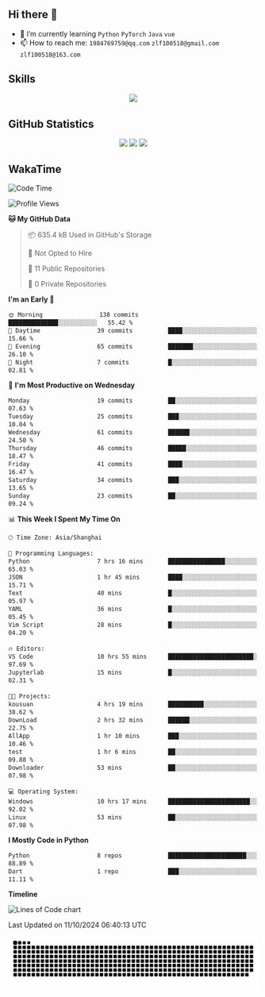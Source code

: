 ## Hi there 👋

- 🌱 I’m currently learning `Python` `PyTorch` `Java` `vue`
- 📫 How to reach me: `1984769759@qq.com` `zlf100518@gmail.com` `zlf100518@163.com`

## Skills
<div align="center"> <img src="https://skillicons.dev/icons?i=python,linux,git,github,html,css,js" /> </div>

## GitHub Statistics

<div align="center">
  <img src="https://github-readme-stats.vercel.app/api?username=mrcchenfeng&show_icons=true&theme=tokyonight" />
  <img src="https://github-readme-stats.vercel.app/api/top-langs/?username=mrcchenfeng&show_icons=true&theme=tokyonight" />
  <img src="https://github-readme-activity-graph.vercel.app/graph?username=mrcchenfeng&theme=xcode" />
</div>

## WakaTime

<!--START_SECTION:waka-->
![Code Time](http://img.shields.io/badge/Code%20Time-153%20hrs%209%20mins-blue)

![Profile Views](http://img.shields.io/badge/Profile%20Views-0-blue)

**🐱 My GitHub Data** 

> 📦 635.4 kB Used in GitHub's Storage 
 > 
> 🚫 Not Opted to Hire
 > 
> 📜 11 Public Repositories 
 > 
> 🔑 0 Private Repositories 
 > 
**I'm an Early 🐤** 

```text
🌞 Morning                138 commits         ██████████████░░░░░░░░░░░   55.42 % 
🌆 Daytime                39 commits          ████░░░░░░░░░░░░░░░░░░░░░   15.66 % 
🌃 Evening                65 commits          ███████░░░░░░░░░░░░░░░░░░   26.10 % 
🌙 Night                  7 commits           █░░░░░░░░░░░░░░░░░░░░░░░░   02.81 % 
```
📅 **I'm Most Productive on Wednesday** 

```text
Monday                   19 commits          ██░░░░░░░░░░░░░░░░░░░░░░░   07.63 % 
Tuesday                  25 commits          ███░░░░░░░░░░░░░░░░░░░░░░   10.04 % 
Wednesday                61 commits          ██████░░░░░░░░░░░░░░░░░░░   24.50 % 
Thursday                 46 commits          █████░░░░░░░░░░░░░░░░░░░░   18.47 % 
Friday                   41 commits          ████░░░░░░░░░░░░░░░░░░░░░   16.47 % 
Saturday                 34 commits          ███░░░░░░░░░░░░░░░░░░░░░░   13.65 % 
Sunday                   23 commits          ██░░░░░░░░░░░░░░░░░░░░░░░   09.24 % 
```


📊 **This Week I Spent My Time On** 

```text
🕑︎ Time Zone: Asia/Shanghai

💬 Programming Languages: 
Python                   7 hrs 16 mins       ████████████████░░░░░░░░░   65.03 % 
JSON                     1 hr 45 mins        ████░░░░░░░░░░░░░░░░░░░░░   15.71 % 
Text                     40 mins             █░░░░░░░░░░░░░░░░░░░░░░░░   05.97 % 
YAML                     36 mins             █░░░░░░░░░░░░░░░░░░░░░░░░   05.45 % 
Vim Script               28 mins             █░░░░░░░░░░░░░░░░░░░░░░░░   04.20 % 

🔥 Editors: 
VS Code                  10 hrs 55 mins      ████████████████████████░   97.69 % 
Jupyterlab               15 mins             █░░░░░░░░░░░░░░░░░░░░░░░░   02.31 % 

🐱‍💻 Projects: 
kousuan                  4 hrs 19 mins       ██████████░░░░░░░░░░░░░░░   38.62 % 
DownLoad                 2 hrs 32 mins       ██████░░░░░░░░░░░░░░░░░░░   22.75 % 
AllApp                   1 hr 10 mins        ███░░░░░░░░░░░░░░░░░░░░░░   10.46 % 
test                     1 hr 6 mins         ██░░░░░░░░░░░░░░░░░░░░░░░   09.88 % 
Downloader               53 mins             ██░░░░░░░░░░░░░░░░░░░░░░░   07.98 % 

💻 Operating System: 
Windows                  10 hrs 17 mins      ███████████████████████░░   92.02 % 
Linux                    53 mins             ██░░░░░░░░░░░░░░░░░░░░░░░   07.98 % 
```

**I Mostly Code in Python** 

```text
Python                   8 repos             ██████████████████████░░░   88.89 % 
Dart                     1 repo              ███░░░░░░░░░░░░░░░░░░░░░░   11.11 % 
```



**Timeline**

![Lines of Code chart](https://raw.githubusercontent.com/mrcchenfeng/mrcchenfeng/main/assets/bar_graph.png)


 Last Updated on 11/10/2024 06:40:13 UTC
<!--END_SECTION:waka-->

<div align="center"><img src="./assets/github-snake-dark.svg" /></div>
